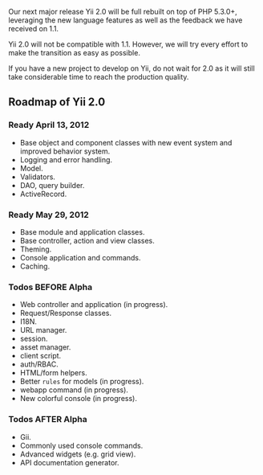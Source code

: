Our next major release Yii 2.0 will be full rebuilt on top of PHP 5.3.0+, leveraging the new language features as well as the feedback we have received on 1.1.

Yii 2.0 will not be compatible with 1.1. However, we will try every effort to make the transition as easy as possible.

If you have a new project to develop on Yii, do not wait for 2.0 as it will still take considerable time to reach the production quality.

## Roadmap of Yii 2.0

### Ready April 13, 2012

- Base object and component classes with new event system and improved behavior system.
- Logging and error handling.
- Model.
- Validators.
- DAO, query builder.
- ActiveRecord.

### Ready May 29, 2012

- Base module and application classes.
- Base controller, action and view classes.
- Theming.
- Console application and commands.
- Caching.

### Todos BEFORE Alpha

- Web controller and application (in progress).
- Request/Response classes.
- I18N.
- URL manager.
- session.
- asset manager. 
- client script.
- auth/RBAC.
- HTML/form helpers.
- Better `rules` for models (in progress).
- webapp command (in progress).
- New colorful console (in progress).

### Todos AFTER Alpha

- Gii.
- Commonly used console commands.
- Advanced widgets (e.g. grid view).
- API documentation generator.